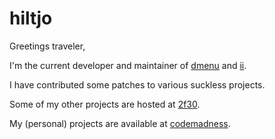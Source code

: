 hiltjo
======

Greetings traveler,

I'm the current developer and maintainer of [dmenu](http://tools.suckless.org/dmenu) and
[ii](http://tools.suckless.org/ii).

I have contributed some patches to various suckless projects.

Some of my other projects are hosted at [2f30](https://git.2f30.org).

My (personal) projects are available at [codemadness](https://git.codemadness.org).
